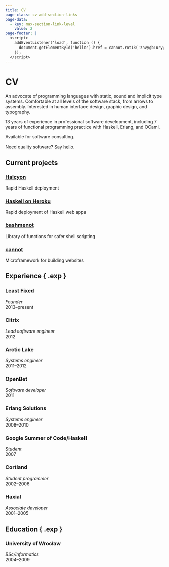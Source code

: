 ```yaml
---
title: CV
page-class: cv add-section-links
page-data:
  - key: max-section-link-level
    value: 2
page-footer: |
  <script>
    addEventListener('load', function () {
      document.getElementById('hello').href = cannot.rot13('znvygb:uryyb@zvrgrx.vb');
    });
  </script>
---
```



CV
==

An advocate of programming languages with static, sound and implicit type systems.  Comfortable at all levels of the software stack, from arrows to assembly.  Interested in human interface design, graphic design, and typography.

13 years of experience in professional software development, including 7 years of functional programming practice with Haskell, Erlang, and OCaml.

Available for software consulting.

Need quality software?  Say <a href="" id="hello">hello</a>.


Current projects
----------------

### [Halcyon](http://halcyon.sh/)
Rapid Haskell deployment

### [Haskell on Heroku](http://haskellonheroku.com/)
Rapid deployment of Haskell web apps

### [bashmenot](https://github.com/mietek/bashmenot/)
Library of functions for safer shell scripting

### [cannot](https://github.com/mietek/cannot/)
Microframework for building websites


Experience { .exp }
----------

### [Least Fixed](http://leastfixed.com/)
_Founder_\
2013–present

### Citrix
_Lead software engineer_\
2012

### Arctic Lake
_Systems engineer_\
2011–2012

### OpenBet
_Software developer_\
2011

### Erlang Solutions
_Systems engineer_\
2008–2010

### Google Summer of Code/Haskell
_Student_\
2007

### Cortland
_Student programmer_\
2002–2006

### Haxial
_Associate developer_\
2001–2005


Education { .exp }
---------

### University of Wrocław
_BSc/Informatics_\
2004–2009
